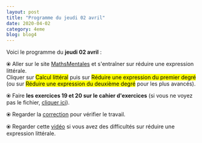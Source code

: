 ```yaml
---
layout: post
title: "Programme du jeudi 02 avril"
date: 2020-04-02
category: 4eme
blog: blog4
---
```


Voici le programme du <b>jeudi 02 avril</b> :

⦿ Aller sur le site <a href="http://mathsmentales.net/">MathsMentales</a> et s'entraîner sur réduire une expression littérale.
<br>
Cliquer sur <mark>Calcul littéral</mark> puis sur <mark>Réduire une expression du premier degré</mark> (ou sur <mark>Réduire une expression du deuxième degré</mark> pour les plus avancés).

⦿ Faire <b>les exercices 19 et 20 sur le cahier d'exercices</b> (si vous ne voyez pas le fichier, <a href="/exercices/4eme/4eme_exercices_jeudi_02_avril_2020.pdf">cliquer ici</a>). 

<object data="/exercices/4eme/4eme_exercices_jeudi_02_avril_2020.pdf" width="100%" height="500" type='application/pdf'></object>

⦿ Regarder la <a class="correction" href="/exercices/4eme/4eme_exercices_jeudi_02_avril_2020_corrections.pdf">correction</a> pour vérifier le travail.

⦿ Regarder cette <a class="video" href="https://youtu.be/qEUb4IU-HiY">vidéo</a> si vous avez des difficultés sur réduire une expression littérale.
